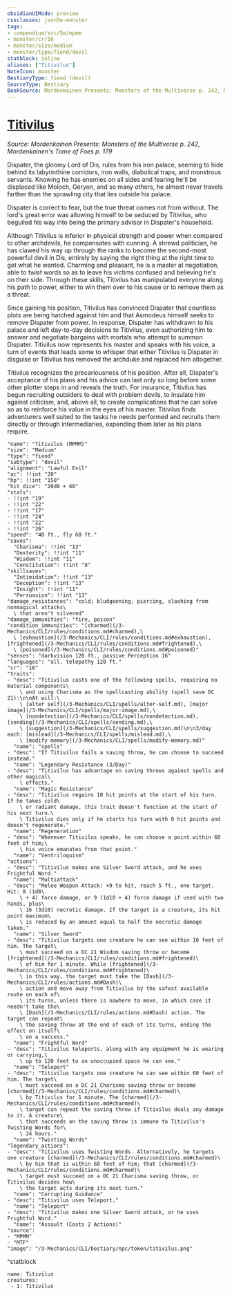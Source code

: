 ```yaml
---
obsidianUIMode: preview
cssclasses: json5e-monster
tags:
- compendium/src/5e/mpmm
- monster/cr/16
- monster/size/medium
- monster/type/fiend/devil
statblock: inline
aliases: ["Titivilus"]
NoteIcon: monster
BestiaryType: fiend (devil)
SourceType: Bestiary
BookSource: Mordenkainen Presents: Monsters of the Multiverse p. 242, Mordenkainen's Tome of Foes p. 179
---
```

# [Titivilus](3-Mechanics\CLI\bestiary\npc/titivilus-mpmm.md)
*Source: Mordenkainen Presents: Monsters of the Multiverse p. 242, Mordenkainen's Tome of Foes p. 179*  

Dispater, the gloomy Lord of Dis, rules from his iron palace, seeming to hide behind its labyrinthine corridors, iron walls, diabolical traps, and monstrous servants. Knowing he has enemies on all sides and fearing he'll be displaced like Moloch, Geryon, and so many others, he almost never travels farther than the sprawling city that lies outside his palace.

Dispater is correct to fear, but the true threat comes not from without. The lord's great error was allowing himself to be seduced by Titivilus, who beguiled his way into being the primary advisor in Dispater's household.

Although Titivilus is inferior in physical strength and power when compared to other archdevils, he compensates with cunning. A shrewd politician, he has clawed his way up through the ranks to become the second-most powerful devil in Dis, entirely by saying the right thing at the right time to get what he wanted. Charming and pleasant, he is a master at negotiation, able to twist words so as to leave his victims confused and believing he's on their side. Through these skills, Titivilus has manipulated everyone along his path to power, either to win them over to his cause or to remove them as a threat.

Since gaining his position, Titivilus has convinced Dispater that countless plots are being hatched against him and that Asmodeus himself seeks to remove Dispater from power. In response, Dispater has withdrawn to his palace and left day-to-day decisions to Titivilus, even authorizing him to answer and negotiate bargains with mortals who attempt to summon Dispater. Titivilus now represents his master and speaks with his voice, a turn of events that leads some to whisper that either Titivilus is Dispater in disguise or Titivilus has removed the archduke and replaced him altogether.

Titivilus recognizes the precariousness of his position. After all, Dispater's acceptance of his plans and his advice can last only so long before some other plotter steps in and reveals the truth. For insurance, Titivilus has begun recruiting outsiders to deal with problem devils, to insulate him against criticism, and, above all, to create complications that he can solve so as to reinforce his value in the eyes of his master. Titivilus finds adventurers well suited to the tasks he needs performed and recruits them directly or through intermediaries, expending them later as his plans require.

```statblock
"name": "Titivilus (MPMM)"
"size": "Medium"
"type": "fiend"
"subtype": "devil"
"alignment": "Lawful Evil"
"ac": !!int "20"
"hp": !!int "150"
"hit_dice": "20d8 + 60"
"stats":
- !!int "19"
- !!int "22"
- !!int "17"
- !!int "24"
- !!int "22"
- !!int "26"
"speed": "40 ft., fly 60 ft."
"saves":
  "Charisma": !!int "13"
  "Dexterity": !!int "11"
  "Wisdom": !!int "11"
  "Constitution": !!int "8"
"skillsaves":
  "Intimidation": !!int "13"
  "Deception": !!int "13"
  "Insight": !!int "11"
  "Persuasion": !!int "13"
"damage_resistances": "cold; bludgeoning, piercing, slashing from nonmagical attacks\
  \ that aren't silvered"
"damage_immunities": "fire, poison"
"condition_immunities": "[charmed](/3-Mechanics/CLI/rules/conditions.md#charmed),\
  \ [exhaustion](/3-Mechanics/CLI/rules/conditions.md#exhaustion), [frightened](/3-Mechanics/CLI/rules/conditions.md#frightened),\
  \ [poisoned](/3-Mechanics/CLI/rules/conditions.md#poisoned)"
"senses": "darkvision 120 ft., passive Perception 16"
"languages": "all, telepathy 120 ft."
"cr": "16"
"traits":
- "desc": "Titivilus casts one of the following spells, requiring no material components\
    \ and using Charisma as the spellcasting ability (spell save DC 21):\n\nAt will:\
    \ [alter self](/3-Mechanics/CLI/spells/alter-self.md), [major image](/3-Mechanics/CLI/spells/major-image.md),\
    \ [nondetection](/3-Mechanics/CLI/spells/nondetection.md), [sending](/3-Mechanics/CLI/spells/sending.md),\
    \ [suggestion](/3-Mechanics/CLI/spells/suggestion.md)\n\n3/day each: [mislead](/3-Mechanics/CLI/spells/mislead.md),\
    \ [modify memory](/3-Mechanics/CLI/spells/modify-memory.md)"
  "name": "spells"
- "desc": "If Titivilus fails a saving throw, he can choose to succeed instead."
  "name": "Legendary Resistance (3/Day)"
- "desc": "Titivilus has advantage on saving throws against spells and other magical\
    \ effects."
  "name": "Magic Resistance"
- "desc": "Titivilus regains 10 hit points at the start of his turn. If he takes cold\
    \ or radiant damage, this trait doesn't function at the start of his next turn.\
    \ Titivilus dies only if he starts his turn with 0 hit points and doesn't regenerate."
  "name": "Regeneration"
- "desc": "Whenever Titivilus speaks, he can choose a point within 60 feet of him;\
    \ his voice emanates from that point."
  "name": "Ventriloquism"
"actions":
- "desc": "Titivilus makes one Silver Sword attack, and he uses Frightful Word."
  "name": "Multiattack"
- "desc": "Melee Weapon Attack: +9 to hit, reach 5 ft., one target. Hit: 8 (1d8\
    \ + 4) force damage, or 9 (1d10 + 4) force damage if used with two hands, plus\
    \ 16 (3d10) necrotic damage. If the target is a creature, its hit point maximum\
    \ is reduced by an amount equal to half the necrotic damage taken."
  "name": "Silver Sword"
- "desc": "Titivilus targets one creature he can see within 10 feet of him. The target\
    \ must succeed on a DC 21 Wisdom saving throw or become [frightened](/3-Mechanics/CLI/rules/conditions.md#frightened)\
    \ of him for 1 minute. While [frightened](/3-Mechanics/CLI/rules/conditions.md#frightened)\
    \ in this way, the target must take the [Dash](/3-Mechanics/CLI/rules/actions.md#Dash)\
    \ action and move away from Titivilus by the safest available route on each of\
    \ its turns, unless there is nowhere to move, in which case it needn't take the\
    \ [Dash](/3-Mechanics/CLI/rules/actions.md#Dash) action. The target can repeat\
    \ the saving throw at the end of each of its turns, ending the effect on itself\
    \ on a success."
  "name": "Frightful Word"
- "desc": "Titivilus teleports, along with any equipment he is wearing or carrying,\
    \ up to 120 feet to an unoccupied space he can see."
  "name": "Teleport"
- "desc": "Titivilus targets one creature he can see within 60 feet of him. The target\
    \ must succeed on a DC 21 Charisma saving throw or become [charmed](/3-Mechanics/CLI/rules/conditions.md#charmed)\
    \ by Titivilus for 1 minute. The [charmed](/3-Mechanics/CLI/rules/conditions.md#charmed)\
    \ target can repeat the saving throw if Titivilus deals any damage to it. A creature\
    \ that succeeds on the saving throw is immune to Titivilus's Twisting Words for\
    \ 24 hours."
  "name": "Twisting Words"
"legendary_actions":
- "desc": "Titivilus uses Twisting Words. Alternatively, he targets one creature [charmed](/3-Mechanics/CLI/rules/conditions.md#charmed)\
    \ by him that is within 60 feet of him; that [charmed](/3-Mechanics/CLI/rules/conditions.md#charmed)\
    \ target must succeed on a DC 21 Charisma saving throw, or Titivilus decides how\
    \ the target acts during its next turn."
  "name": "Corrupting Guidance"
- "desc": "Titivilus uses Teleport."
  "name": "Teleport"
- "desc": "Titivilus makes one Silver Sword attack, or he uses Frightful Word."
  "name": "Assault (Costs 2 Actions)"
"source":
- "MPMM"
- "MTF"
"image": "/3-Mechanics/CLI/bestiary/npc/token/titivilus.png"
```
^statblock

```encounter-table
name: Titivilus
creatures:
 - 1: Titivilus
```